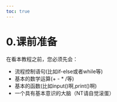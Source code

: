```yaml
---  
toc: true  
---  
```

# 0.课前准备  
在看本教程之前，您必须先会：  
* 流程控制语句(比如if-else或者while等)  
* 基本的数学运算(+ - * /等)  
* 基本的函数(比如input()啊,print()啊)  
* 一个具有基本意识的大脑（NT请自觉滚蛋）